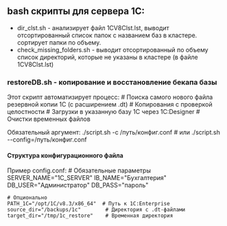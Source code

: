 ## bash скрипты для сервера 1С:

* dir_clst.sh - анализирует файл 1CV8Clst.lst, выводит отсортированный список папок с названием баз в кластере. сортирует папки по объему.
* check_missing_folders.sh - выводит отсортированный по объему список директорий, которые не указаны в кластере (в файле 1CV8Clst.lst)

### restoreDB.sh - копирование и восстановление бекапа базы
Этот скрипт автоматизирует процесс:
    # Поиска самого нового файла резервной копии 1С (с расширением .dt)
    # Копирования с проверкой целостности
    # Загрузки в указанную базу 1С через 1C:Designer
    # Очистки временных файлов

Обязательный аргумент:
    ./script.sh -c /путь/конфиг.conf
    # или
    ./script.sh --config=/путь/конфиг.conf

#### Структура конфигурационного файла
Пример config.conf:
    # Обязательные параметры
    SERVER_NAME="1C_SERVER"
    IB_NAME="Бухгалтерия"
    DB_USER="Администратор"
    DB_PASS="пароль"

    # Опционально
    PATH_1C="/opt/1C/v8.3/x86_64"  # Путь к 1C:Enterprise
    source_dir="/backups/1c"        # Директория с .dt-файлами
    target_dir="/tmp/1c_restore"    # Временная директория